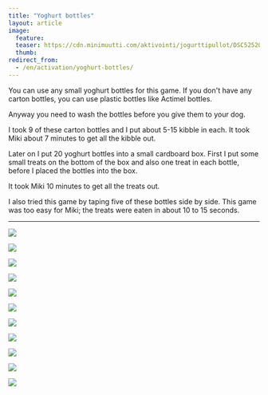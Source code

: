 ```yaml
---
title: "Yoghurt bottles"
layout: article
image:
  feature:
  teaser: https://cdn.minimuutti.com/aktivointi/jogurttipullot/DSC52520-245px.jpg
  thumb:
redirect_from:
  - /en/activation/yoghurt-bottles/
---
```


You can use any small yoghurt bottles for this game. If you don't have any carton bottles, you can use plastic bottles like Actimel bottles.

Anyway you need to wash the bottles before you give them to your dog.

I took 9 of these carton bottles and I put about 5-15 kibble in each. It took Miki about 7 minutes to get all the kibble out.

Later on I put 20 yoghurt bottles into a small cardboard box. First I put some small treats on the bottom of the box and also one treat in each bottle, before I placed the bottles into the box.

It took Miki 10 minutes to get all the treats out.

I also tried this game by taping five of these bottles side by side. This game was too easy for Miki; the treats were eaten in about 10 to 15 seconds.

---

![](https://cdn.minimuutti.com/aktivointi/jogurttipullot/DSC52450-800px.jpg)

![](https://cdn.minimuutti.com/aktivointi/jogurttipullot/DSC52454-800px.jpg)

![](https://cdn.minimuutti.com/aktivointi/jogurttipullot/DSC52486-800px.jpg)

![](https://cdn.minimuutti.com/aktivointi/jogurttipullot/DSC52520-800px.jpg)

![](https://cdn.minimuutti.com/aktivointi/jogurttipullot/DSC52535-800px.jpg)

![](https://cdn.minimuutti.com/aktivointi/jogurttipullot/DSC55139-800px.jpg)

![](https://cdn.minimuutti.com/aktivointi/jogurttipullot/DSC55149-800px.jpg)

![](https://cdn.minimuutti.com/aktivointi/jogurttipullot/DSC55209-800px.jpg)

![](https://cdn.minimuutti.com/aktivointi/jogurttipullot/DSC55273-800px.jpg)

![](https://cdn.minimuutti.com/aktivointi/jogurttipullot/DSC55321-800px.jpg)

![](https://cdn.minimuutti.com/aktivointi/jogurttipullot/DSC55368-800px.jpg)
